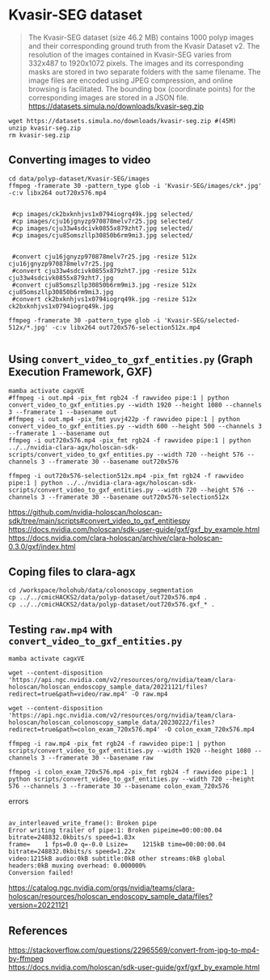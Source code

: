 # Kvasir-SEG dataset
> The Kvasir-SEG dataset (size 46.2 MB) contains 1000 polyp images and their corresponding ground truth from the Kvasir Dataset v2. The resolution of the images contained in Kvasir-SEG varies from 332x487 to 1920x1072 pixels. The images and its corresponding masks are stored in two separate folders with the same filename. The image files are encoded using JPEG compression, and online browsing is facilitated. The bounding box (coordinate points) for the corresponding images are stored in a JSON file. https://datasets.simula.no/downloads/kvasir-seg.zip


```
wget https://datasets.simula.no/downloads/kvasir-seg.zip #(45M)
unzip kvasir-seg.zip
rm kvasir-seg.zip
```

## Converting images to video 
```
cd data/polyp-dataset/Kvasir-SEG/images
ffmpeg -framerate 30 -pattern_type glob -i 'Kvasir-SEG/images/ck*.jpg' -c:v libx264 out720x576.mp4


 #cp images/ck2bxknhjvs1x0794iogrq49k.jpg selected/
 #cp images/cju16jgnyzp970878melv7r25.jpg selected/
 #cp images/cju33w4sdcivk0855x879zht7.jpg selected/
 #cp images/cju85omszllp30850b6rm9mi3.jpg selected/


 #convert cju16jgnyzp970878melv7r25.jpg -resize 512x cju16jgnyzp970878melv7r25.jpg
 #convert cju33w4sdcivk0855x879zht7.jpg -resize 512x cju33w4sdcivk0855x879zht7.jpg
 #convert cju85omszllp30850b6rm9mi3.jpg -resize 512x cju85omszllp30850b6rm9mi3.jpg
 #convert ck2bxknhjvs1x0794iogrq49k.jpg -resize 512x ck2bxknhjvs1x0794iogrq49k.jpg

ffmpeg -framerate 30 -pattern_type glob -i 'Kvasir-SEG/selected-512x/*.jpg' -c:v libx264 out720x576-selection512x.mp4


```



## Using `convert_video_to_gxf_entities.py`  (Graph Execution Framework, GXF)
```
mamba activate cagxVE
#ffmpeg -i out.mp4 -pix_fmt rgb24 -f rawvideo pipe:1 | python convert_video_to_gxf_entities.py --width 1920 --height 1080 --channels 3 --framerate 1 --basename out
#ffmpeg -i out.mp4 -pix_fmt yuvj422p -f rawvideo pipe:1 | python convert_video_to_gxf_entities.py --width 600 --height 500 --channels 3 --framerate 1 --basename out
ffmpeg -i out720x576.mp4 -pix_fmt rgb24 -f rawvideo pipe:1 | python ../../nvidia-clara-agx/holoscan-sdk-scripts/convert_video_to_gxf_entities.py --width 720 --height 576 --channels 3 --framerate 30 --basename out720x576

ffmpeg -i out720x576-selection512x.mp4 -pix_fmt rgb24 -f rawvideo pipe:1 | python ../../nvidia-clara-agx/holoscan-sdk-scripts/convert_video_to_gxf_entities.py --width 720 --height 576 --channels 3 --framerate 30 --basename out720x576-selection512x

```
https://github.com/nvidia-holoscan/holoscan-sdk/tree/main/scripts#convert_video_to_gxf_entitiespy
https://docs.nvidia.com/holoscan/sdk-user-guide/gxf/gxf_by_example.html  
https://docs.nvidia.com/clara-holoscan/archive/clara-holoscan-0.3.0/gxf/index.html


## Coping files to clara-agx
```
cd /workspace/holohub/data/colonoscopy_segmentation
cp ../../cmicHACKS2/data/polyp-dataset/out720x576.mp4 .
cp ../../cmicHACKS2/data/polyp-dataset/out720x576.gxf_* .
```




## Testing `raw.mp4` with `convert_video_to_gxf_entities.py`
```
mamba activate cagxVE

wget --content-disposition 'https://api.ngc.nvidia.com/v2/resources/org/nvidia/team/clara-holoscan/holoscan_endoscopy_sample_data/20221121/files?redirect=true&path=video/raw.mp4' -O raw.mp4

wget --content-disposition 'https://api.ngc.nvidia.com/v2/resources/org/nvidia/team/clara-holoscan/holoscan_colonoscopy_sample_data/20230222/files?redirect=true&path=colon_exam_720x576.mp4' -O colon_exam_720x576.mp4

ffmpeg -i raw.mp4 -pix_fmt rgb24 -f rawvideo pipe:1 | python scripts/convert_video_to_gxf_entities.py --width 1920 --height 1080 --channels 3 --framerate 30 --basename raw

ffmpeg -i colon_exam_720x576.mp4 -pix_fmt rgb24 -f rawvideo pipe:1 | python scripts/convert_video_to_gxf_entities.py --width 720 --height 576 --channels 3 --framerate 30 --basename colon_exam_720x576

```

errors

```

av_interleaved_write_frame(): Broken pipe
Error writing trailer of pipe:1: Broken pipeime=00:00:00.04 bitrate=248832.0kbits/s speed=1.83x    
frame=    1 fps=0.0 q=-0.0 Lsize=    1215kB time=00:00:00.04 bitrate=248832.0kbits/s speed=1.22x    
video:1215kB audio:0kB subtitle:0kB other streams:0kB global headers:0kB muxing overhead: 0.000000%
Conversion failed!

```

https://catalog.ngc.nvidia.com/orgs/nvidia/teams/clara-holoscan/resources/holoscan_endoscopy_sample_data/files?version=20221121



## References 
https://stackoverflow.com/questions/22965569/convert-from-jpg-to-mp4-by-ffmpeg  
https://docs.nvidia.com/holoscan/sdk-user-guide/gxf/gxf_by_example.html   



